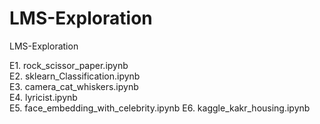 # LMS-Exploration
LMS-Exploration

E1. rock_scissor_paper.ipynb    
E2. sklearn_Classification.ipynb    
E3. camera_cat_whiskers.ipynb    
E4. lyricist.ipynb  
E5. face_embedding_with_celebrity.ipynb
E6. kaggle_kakr_housing.ipynb
